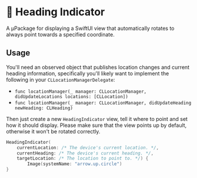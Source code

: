 # 🧭 Heading Indicator

A µPackage for displaying a SwiftUI view that automatically rotates to always point towards a specified coordinate.

## Usage

You'll need an observed object that publishes location changes and current heading information, specifically you'll likely want to implement
the following in your `CLLocationManagerDelegate`:

* `func locationManager(_ manager: CLLocationManager, didUpdateLocations locations: [CLLocation])`
* `func locationManager(_ manager: CLLocationManager, didUpdateHeading newHeading: CLHeading)`

Then just create a new `HeadingIndicator` view, tell it where to point and set how it should display. Please make sure that the view
points up by default, otherwise it won't be rotated correctly.

```swift
HeadingIndicator(
    currentLocation: /* The device's current location. */,
    currentHeading: /* The device's current heading. */,
    targetLocation: /* The location to point to. */) {
        Image(systemName: "arrow.up.circle")
}
```
